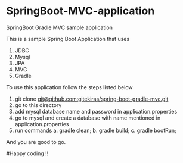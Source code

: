 # SpringBoot-MVC-application
SpringBoot Gradle MVC  sample application

This is a sample Spring Boot Application that uses 
  1. JDBC
  2. Mysql
  3. JPA
  4. MVC
  5. Gradle
  
To use this application follow the steps listed below
  1. git clone [git@github.com:gitekiras/spring-boot-gradle-mvc.git](git@github.com:gitekiras/spring-boot-gradle-mvc.git)
  2. go to this directory
  3. add mysql database name and password in application.properties
  4. go to mysql and create a database with name mentioned in application.properties
  5. run commands
    a. gradle clean;
    b. gradle build;
    c. gradle bootRun;
  

And you are good to go. 

#Happy coding !!
    
  
  
 
  
